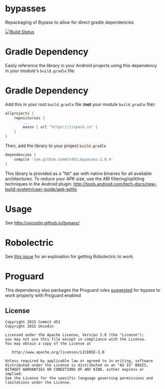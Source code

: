 # bypasses
Repackaging of Bypass to allow for direct gradle dependencies

[![Build Status](https://travis-ci.org/Commit451/bypasses.svg?branch=master)](https://travis-ci.org/Commit451/bypasses)

# Gradle Dependency
Easily reference the library in your Android projects using this dependency in your module's `build.gradle` file:

# Gradle Dependency

Add this in your root `build.gradle` file (**not** your module `build.gradle` file):

```gradle
allprojects {
	repositories {
		...
		maven { url "https://jitpack.io" }
	}
}
```

Then, add the library to your project `build.gradle`
```gradle
dependencies {
    compile 'com.github.Commit451:bypasses:1.0.4'
}
```

This library is provided as a "fat" aar with native binaries for all available architectures. To
reduce your APK size, use the ABI filtering/splitting techniques in the Android plugin:
http://tools.android.com/tech-docs/new-build-system/user-guide/apk-splits

# Usage
See http://uncodin.github.io/bypass/

# Robolectric
See [this issue](https://github.com/Commit451/bypasses/issues/2) for an explination for getting Robolectric to work.

# Proguard
This dependency also packages the Proguard rules [suggested](https://github.com/Uncodin/bypass/issues/195) for bypass to work properly with Proguard enabled

License
--------

    Copyright 2015 Commit 451
    Copyright 2015 Uncodin

    Licensed under the Apache License, Version 2.0 (the "License");
    you may not use this file except in compliance with the License.
    You may obtain a copy of the License at

       http://www.apache.org/licenses/LICENSE-2.0

    Unless required by applicable law or agreed to in writing, software
    distributed under the License is distributed on an "AS IS" BASIS,
    WITHOUT WARRANTIES OR CONDITIONS OF ANY KIND, either express or implied.
    See the License for the specific language governing permissions and
    limitations under the License.

